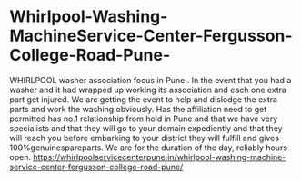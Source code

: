 # Whirlpool-Washing-MachineService-Center-Fergusson-College-Road-Pune-
WHIRLPOOL washer association focus in Pune . In the event that you had a washer and it had wrapped up working its association and each one extra part get injured. We are getting the event to help and dislodge the extra parts and work the washing obviously. Has the affiliation need to get permitted has no.1 relationship from hold in Pune  and that we have very specialists and that they will go to your domain expediently and that they will reach you before embarking to your district they will fulfill and gives 100%genuinespareparts. We are for the duration of the day, reliably hours open. https://whirlpoolservicecenterpune.in/whirlpool-washing-machine-service-center-fergusson-college-road-pune/
